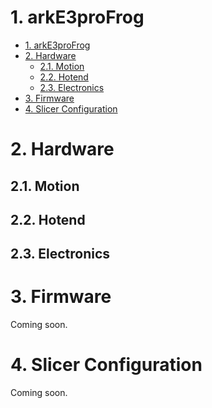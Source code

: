 # 1. arkE3proFrog

- [1. arkE3proFrog](#1-arke3profrog)
- [2. Hardware](#2-hardware)
  - [2.1. Motion](#21-motion)
  - [2.2. Hotend](#22-hotend)
  - [2.3. Electronics](#23-electronics)
- [3. Firmware](#3-firmware)
- [4. Slicer Configuration](#4-slicer-configuration)


# 2. Hardware

## 2.1. Motion

## 2.2. Hotend

## 2.3. Electronics


# 3. Firmware

Coming soon.

# 4. Slicer Configuration

Coming soon.